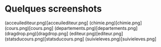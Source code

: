 
# Quelques screenshots

(acceuilediteur.png)[acceuilediteur.png]
(chimie.png)[chimie.png]
(cours.png)[cours.png]
(departements.png)[departements.png]
(dragdrop.png)[dragdrop.png]
(editeur.png)[editeur.png]
(statsducours.png)[statsducours.png]
(suivieleves.png)[suivieleves.png]
